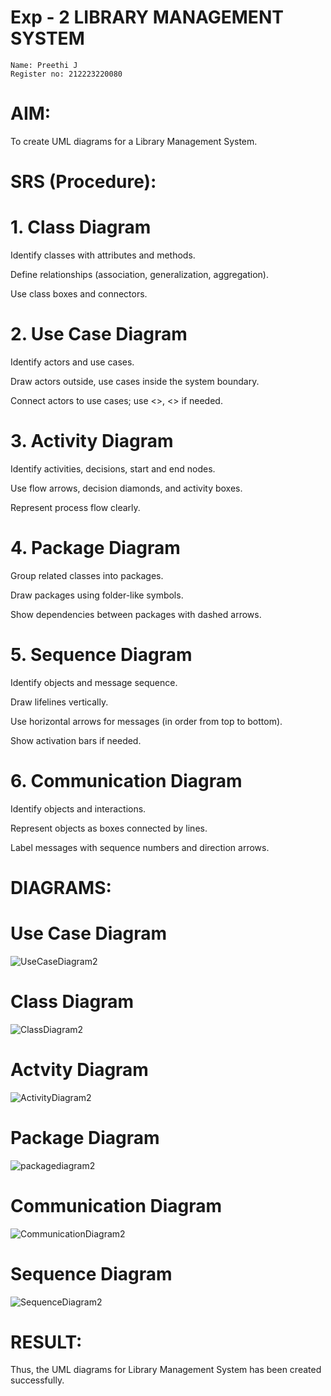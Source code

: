 # Exp - 2 LIBRARY MANAGEMENT SYSTEM
```
Name: Preethi J
Register no: 212223220080

```

# AIM:
To create UML diagrams for a Library Management System.

# SRS (Procedure):
# 1. Class Diagram
Identify classes with attributes and methods.

Define relationships (association, generalization, aggregation).

Use class boxes and connectors.

# 2. Use Case Diagram
Identify actors and use cases.

Draw actors outside, use cases inside the system boundary.

Connect actors to use cases; use <<include>>, <<extend>> if needed.

# 3. Activity Diagram
Identify activities, decisions, start and end nodes.

Use flow arrows, decision diamonds, and activity boxes.

Represent process flow clearly.

# 4. Package Diagram
Group related classes into packages.

Draw packages using folder-like symbols.

Show dependencies between packages with dashed arrows.

# 5. Sequence Diagram
Identify objects and message sequence.

Draw lifelines vertically.

Use horizontal arrows for messages (in order from top to bottom).

Show activation bars if needed.

# 6. Communication Diagram
Identify objects and interactions.

Represent objects as boxes connected by lines.

Label messages with sequence numbers and direction arrows.

# DIAGRAMS:
# Use Case Diagram
![UseCaseDiagram2](https://github.com/user-attachments/assets/cb0dd8f6-eca0-48f6-9942-14d63c13d163)

# Class Diagram
![ClassDiagram2](https://github.com/user-attachments/assets/0c4df611-1100-4484-b3fe-0660b1a1016c)

# Actvity Diagram
![ActivityDiagram2](https://github.com/user-attachments/assets/41a8fedd-cc36-49db-b038-7eb0639d9014)

# Package Diagram
![packagediagram2](https://github.com/user-attachments/assets/3c3a6661-4cf6-455b-897d-edef8dc13f13)

# Communication Diagram
![CommunicationDiagram2](https://github.com/user-attachments/assets/a3b54cbe-96ed-405f-986a-bc6b886bbaf6)

# Sequence Diagram
![SequenceDiagram2](https://github.com/user-attachments/assets/a47739c0-62fd-42da-b355-03706e1de995)

# RESULT:
Thus, the UML diagrams for Library Management System has been created successfully.
